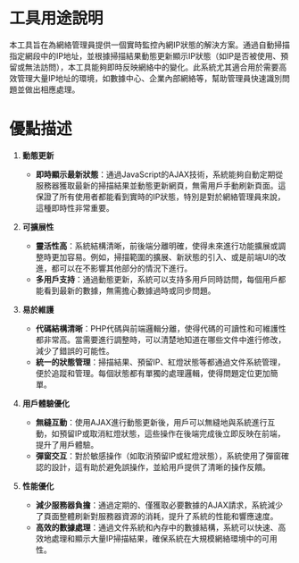 # 工具用途說明

本工具旨在為網絡管理員提供一個實時監控內網IP狀態的解決方案。通過自動掃描指定網段中的IP地址，並根據掃描結果動態更新顯示IP狀態（如IP是否被使用、預留或無法訪問），本工具能夠即時反映網絡中的變化。此系統尤其適合用於需要高效管理大量IP地址的環境，如數據中心、企業內部網絡等，幫助管理員快速識別問題並做出相應處理。

# 優點描述

1. **動態更新**
   - **即時顯示最新狀態**：通過JavaScript的AJAX技術，系統能夠自動定期從服務器獲取最新的掃描結果並動態更新網頁，無需用戶手動刷新頁面。這保證了所有使用者都能看到實時的IP狀態，特別是對於網絡管理員來說，這種即時性非常重要。

2. **可擴展性**
   - **靈活性高**：系統結構清晰，前後端分離明確，使得未來進行功能擴展或調整時更加容易。例如，掃描範圍的擴展、新狀態的引入、或是前端UI的改進，都可以在不影響其他部分的情況下進行。
   - **多用戶支持**：通過動態更新，系統可以支持多用戶同時訪問，每個用戶都能看到最新的數據，無需擔心數據過時或同步問題。

3. **易於維護**
   - **代碼結構清晰**：PHP代碼與前端邏輯分離，使得代碼的可讀性和可維護性都非常高。當需要進行調整時，可以清楚地知道在哪些文件中進行修改，減少了錯誤的可能性。
   - **統一的狀態管理**：掃描結果、預留IP、紅燈狀態等都通過文件系統管理，便於追蹤和管理。每個狀態都有單獨的處理邏輯，使得問題定位更加簡單。

4. **用戶體驗優化**
   - **無縫互動**：使用AJAX進行動態更新後，用戶可以無縫地與系統進行互動，如預留IP或取消紅燈狀態，這些操作在後端完成後立即反映在前端，提升了用戶體驗。
   - **彈窗交互**：對於敏感操作（如取消預留IP或紅燈狀態），系統使用了彈窗確認的設計，這有助於避免誤操作，並給用戶提供了清晰的操作反饋。

5. **性能優化**
   - **減少服務器負擔**：通過定期的、僅獲取必要數據的AJAX請求，系統減少了頁面整體刷新對服務器資源的消耗，提升了系統的性能和響應速度。
   - **高效的數據處理**：通過文件系統和內存中的數據結構，系統可以快速、高效地處理和顯示大量IP掃描結果，確保系統在大規模網絡環境中的可用性。

